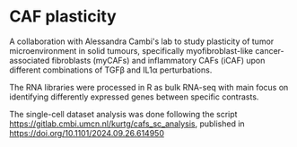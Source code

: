 # CAF plasticity

A collaboration with Alessandra Cambi's lab to study plasticity of tumor microenvironment in solid tumours, specifically myofibroblast-like cancer-associated fibroblasts (myCAFs) and inflammatory CAFs (iCAF) upon different combinations of TGFβ and IL1α perturbations. 

The RNA libraries were processed in R as bulk RNA-seq with main focus on identifying differently expressed genes between specific contrasts.

The single-cell dataset analysis was done following the script https://gitlab.cmbi.umcn.nl/kurtg/cafs_sc_analysis, published in https://doi.org/10.1101/2024.09.26.614950
